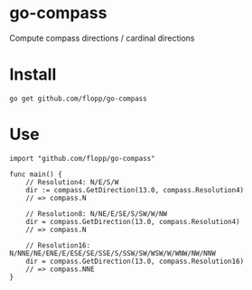# go-compass
Compute compass directions / cardinal directions


# Install
````
go get github.com/flopp/go-compass
````

# Use
````
import "github.com/flopp/go-compass"

func main() {
    // Resolution4: N/E/S/W
    dir := compass.GetDirection(13.0, compass.Resolution4)
    // => compass.N

    // Resolution8: N/NE/E/SE/S/SW/W/NW
    dir = compass.GetDirection(13.0, compass.Resolution4)
    // => compass.N

    // Resolution16: N/NNE/NE/ENE/E/ESE/SE/SSE/S/SSW/SW/WSW/W/WNW/NW/NNW
    dir = compass.GetDirection(13.0, compass.Resolution16)
    // => compass.NNE
}
````

